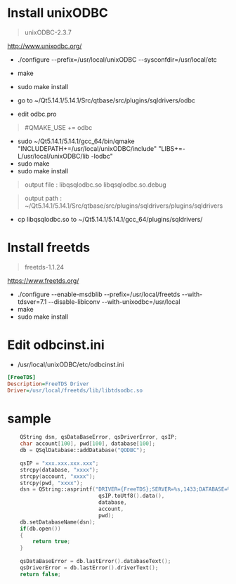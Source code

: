 # Install unixODBC

> unixODBC-2.3.7

http://www.unixodbc.org/<br>

+ ./configure --prefix=/usr/local/unixODBC --sysconfdir=/usr/local/etc
+ make
+ sudo make install

+ go to ~/Qt5.14.1/5.14.1/Src/qtbase/src/plugins/sqldrivers/odbc
+ edit odbc.pro

> \#QMAKE_USE += odbc

+ sudo ~/Qt5.14.1/5.14.1/gcc_64/bin/qmake "INCLUDEPATH+=/usr/local/unixODBC/include" "LIBS+=-L/usr/local/unixODBC/lib -lodbc"
+ sudo make
+ sudo make install

> output file : libqsqlodbc.so  libqsqlodbc.so.debug

> output path : ~/Qt5.14.1/5.14.1/Src/qtbase/src/plugins/sqldrivers/plugins/sqldrivers

+ cp libqsqlodbc.so to ~/Qt5.14.1/5.14.1/gcc_64/plugins/sqldrivers/

# Install freetds

> freetds-1.1.24

https://www.freetds.org/<br>

+ ./configure --enable-msdblib --prefix=/usr/local/freetds --with-tdsver=7.1 --disable-libiconv --with-unixodbc=/usr/local
+ make
+ sudo make install

# Edit odbcinst.ini

+ /usr/local/unixODBC/etc/odbcinst.ini

```ini
[FreeTDS]
Description=FreeTDS Driver
Driver=/usr/local/freetds/lib/libtdsodbc.so
```

# sample

```cpp
    QString dsn, qsDataBaseError, qsDriverError, qsIP;
    char account[100], pwd[100], database[100];
    db = QSqlDatabase::addDatabase("QODBC");
    
    qsIP = "xxx.xxx.xxx.xxx";
    strcpy(database, "xxxx");
    strcpy(account, "xxxx");
    strcpy(pwd, "xxxx");
    dsn = QString::asprintf("DRIVER={FreeTDS};SERVER=%s,1433;DATABASE=%s;UID=%s;PWD=%s;", 
                             qsIP.toUtf8().data(), 
                             database, 
                             account, 
                             pwd);
    db.setDatabaseName(dsn);
    if(db.open())
    {
        return true;
    }
    
    qsDataBaseError = db.lastError().databaseText();
    qsDriverError = db.lastError().driverText();
    return false;
    
```
